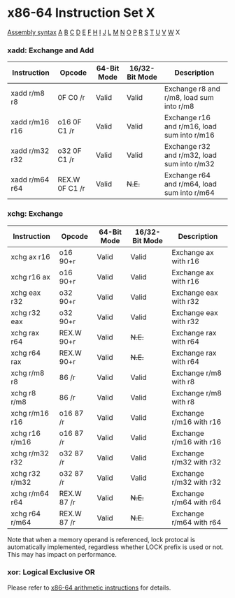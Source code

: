 x86-64 Instruction Set X
========================

[Assembly syntax](AssemblyX64.md)
[A](AssemblyX64A.md) [B](AssemblyX64B.md) [C](AssemblyX64C.md)
[D](AssemblyX64D.md) [E](AssemblyX64E.md) [F](AssemblyX64F.md)
[H](AssemblyX64H.md) [I](AssemblyX64I.md) [J](AssemblyX64J.md)
[L](AssemblyX64L.md) [M](AssemblyX64M.md) [N](AssemblyX64N.md)
[O](AssemblyX64O.md) [P](AssemblyX64P.md) [R](AssemblyX64R.md)
[S](AssemblyX64S.md) [T](AssemblyX64T.md) [U](AssemblyX64U.md)
[V](AssemblyX64V.md) [W](AssemblyX64W.md) X

### xadd: Exchange and Add

| Instruction    | Opcode         | 64-Bit Mode | 16/32-Bit Mode | Description                                 |
| -------------- | -------------- | ----------- | -------------- | -------------------------------------- |
| xadd r/m8 r8   | 0F C0 /r       | Valid       | Valid          | Exchange r8 and r/m8, load sum into r/m8    |
| xadd r/m16 r16 | o16 0F C1 /r   | Valid       | Valid          | Exchange r16 and r/m16, load sum into r/m16 |
| xadd r/m32 r32 | o32 0F C1 /r   | Valid       | Valid          | Exchange r32 and r/m32, load sum into r/m32 |
| xadd r/m64 r64 | REX.W 0F C1 /r | Valid       | ~~N.E.~~       | Exchange r64 and r/m64, load sum into r/m64 |

### xchg: Exchange

| Instruction    | Opcode      | 64-Bit Mode | 16/32-Bit Mode | Description     |
| -------------- | ----------- | ----------- | -------------- | -------------------- |
| xchg ax r16    | o16 90+r    | Valid       | Valid          | Exchange ax with r16 |
| xchg r16 ax    | o16 90+r    | Valid       | Valid          | Exchange ax with r16 |
| xchg eax r32   | o32 90+r    | Valid       | Valid          | Exchange eax with r32 |
| xchg r32 eax   | o32 90+r    | Valid       | Valid          | Exchange eax with r32 |
| xchg rax r64   | REX.W 90+r  | Valid       | ~~N.E.~~       | Exchange rax with r64 |
| xchg r64 rax   | REX.W 90+r  | Valid       | ~~N.E.~~       | Exchange rax with r64 |
| xchg r/m8 r8   | 86 /r       | Valid       | Valid          | Exchange r/m8 with r8 |
| xchg r8 r/m8   | 86 /r       | Valid       | Valid          | Exchange r/m8 with r8   |
| xchg r/m16 r16 | o16 87 /r   | Valid       | Valid          | Exchange r/m16 with r16 |
| xchg r16 r/m16 | o16 87 /r   | Valid       | Valid          | Exchange r/m16 with r16 |
| xchg r/m32 r32 | o32 87 /r   | Valid       | Valid          | Exchange r/m32 with r32 |
| xchg r32 r/m32 | o32 87 /r   | Valid       | Valid          | Exchange r/m32 with r32 |
| xchg r/m64 r64 | REX.W 87 /r | Valid       | ~~N.E.~~       | Exchange r/m64 with r64 |
| xchg r64 r/m64 | REX.W 87 /r | Valid       | ~~N.E.~~       | Exchange r/m64 with r64 |

Note that when a memory operand is referenced, lock protocal is
automatically implemented, regardless whether LOCK prefix is used or
not. This may has impact on performance.

### xor: Logical Exclusive OR

Please refer to [x86-64 arithmetic instructions](AssemblyX64Arith.md) for details.
